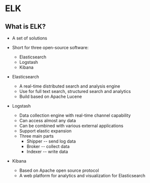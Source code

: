 # ELK

## What is ELK?

- A set of solutions
- Short for three open-source software:
  - Elasticsearch
  - Logstash
  - Kibana

- Elasticsearch
  - A real-time distributed search and analysis engine
  - Use for full text search, structured search and analytics
  - Build based on Apache Lucene
- Logstash
  - Data collection engine with real-time channel capability
  - Can access almost any data
  - Can be combined with various external applications
  - Support elastic expansion
  - Three main parts
    - Shipper -- send log data
    - Broker -- collect data
    - Indexer -- write data
- Kibana
  - Based on Apache open source protocol
  - A web platform for analytics and visualization for Elasticsearch